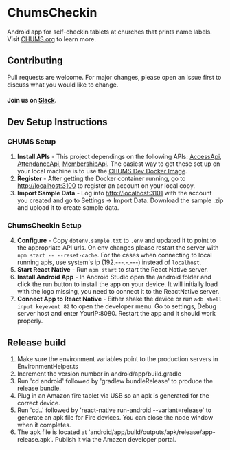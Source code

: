 # ChumsCheckin
Android app for self-checkin tablets at churches that prints name labels.  Visit <a href="https://chums.org/">CHUMS.org</a> to learn more.

## Contributing
Pull requests are welcome. For major changes, please open an issue first to discuss what you would like to change.
#### Join us on [Slack](https://join.slack.com/t/livechurchsolutions/shared_invite/zt-i88etpo5-ZZhYsQwQLVclW12DKtVflg).

## Dev Setup Instructions

### CHUMS Setup
1. **Install APIs** - This project dependings on the following APIs: [AccessApi](https://github.com/LiveChurchSolutions/AccessApi), [AttendanceApi](https://github.com/LiveChurchSolutions/AttendanceApi), [MembershipApi](https://github.com/LiveChurchSolutions/MembershipApi).  The easiest way to get these set up on your local machine is to use the [CHUMS Dev Docker Image](https://github.com/LiveChurchSolutions/Docker).  
2. **Register** - After getting the Docker container running, go to [http://localhost:3100](http://localhost:3100) to register an account on your local copy.  
3. **Import Sample Data** - Log into [http://localhost:3101](http://localhost:3101) with the account you created and go to Settings -> Import Data.  Download the sample .zip and upload it to create sample data.

### ChumsCheckin Setup
4. **Configure** - Copy `dotenv.sample.txt` to `.env` and updated it to point to the appropriate API urls. On env changes please restart the server with `npm start -- --reset-cache`. For the cases when connecting to local running apis, use system's ip (192.---.-.---) instead of `localhost`.
5. **Start React Native** - Run `npm start` to start the React Native server.
6. **Install Android App** - In Android Studio open the /android folder and click the run button to install the app on your device.  It will initially load with the logo missing, you need to connect it to the ReactNative server.
7. **Connect App to React Native** - Either shake the device or run `adb shell input keyevent 82` to open the developer menu. Go to settings, Debug server host and enter YourIP:8080.  Restart the app and it should work properly.

## Release build
1. Make sure the environment variables point to the production servers in EnvironmentHelper.ts
2. Increment the version number in android/app/build.gradle
3. Run 'cd android' followed by 'gradlew bundleRelease' to produce the release bundle.
4. Plug in an Amazon fire tablet via USB so an apk is generated for the correct device.
5. Run 'cd..' followed by 'react-native run-android --variant=release' to generate an apk file for Fire devices.  You can close the node window when it completes.
7. The apk file is located at 'android/app/build/outputs/apk/release/app-release.apk'.  Publish it via the Amazon developer portal.